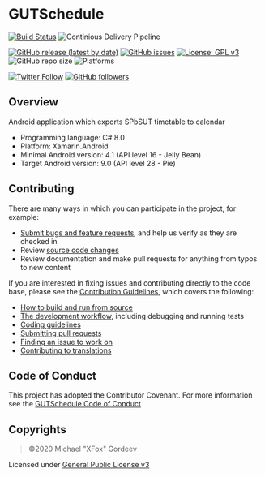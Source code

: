 # GUTSchedule
[![Build Status](https://dev.azure.com/xfox111/GitHub%20CI/_apis/build/status/XFox111.GUTSchedule?branchName=master)](https://dev.azure.com/xfox111/GitHub%20CI/_build/latest?definitionId=8&branchName=master)
![Continious Delivery Pipeline](https://vsrm.dev.azure.com/xfox111/_apis/public/Release/badge/e42c572c-a3cd-4aac-bbb1-f720d9ccb5ea/1/5)

[![GitHub release (latest by date)](https://img.shields.io/github/v/release/xfox111/GUTSchedule)](https://github.com/xfox111/gutschedule/releases/latest)
[![GitHub issues](https://img.shields.io/github/issues/xfox111/GUTSchedule)](https://github.com/xfox111/GUTSchedule/issues)
[![License: GPL v3](https://img.shields.io/badge/License-GPLv3-blue.svg)](https://www.gnu.org/licenses/gpl-3.0)
![GitHub repo size](https://img.shields.io/github/repo-size/xfox111/GUTSchedule?label=Repository%20size)
![Platforms](https://img.shields.io/badge/platforms-android-lightgrey)

[![Twitter Follow](https://img.shields.io/twitter/follow/xfox111?style=social)](https://twitter.com/xfox111)
[![GitHub followers](https://img.shields.io/github/followers/xfox111?label=Follow%20@xfox111&style=social)](https://github.com/xfox111)

## Overview
Android application which exports SPbSUT timetable to calendar
- Programming language: C# 8.0
- Platform: Xamarin.Android
- Minimal Android version: 4.1 (API level 16 - Jelly Bean)
- Target Android version: 9.0 (API level 28 - Pie)

## Contributing
There are many ways in which you can participate in the project, for example:
- [Submit bugs and feature requests](https://github.com/xfox111/gutschedule/issues), and help us verify as they are checked in
- Review [source code changes](https://github.com/xfox111/gutschedule/pulls)
- Review documentation and make pull requests for anything from typos to new content

If you are interested in fixing issues and contributing directly to the code base, please see the [Contribution Guidelines](https://github.com/XFox111/GUTSchedule/blob/master/CONTRIBUTING.md), which covers the following:
- [How to build and run from source](https://github.com/XFox111/GUTSchedule/blob/master/CONTRIBUTING.md#build-and-run-project)
- [The development workflow](https://github.com/XFox111/GUTSchedule/blob/master/CONTRIBUTING.md#development-workflow), including debugging and running tests
- [Coding guidelines](https://github.com/XFox111/GUTSchedule/blob/master/CONTRIBUTING.md#coding-guidelines)
- [Submitting pull requests](https://github.com/XFox111/GUTSchedule/blob/master/CONTRIBUTING.md#submitting-pull-requests)
- [Finding an issue to work on](https://github.com/XFox111/GUTSchedule/blob/master/CONTRIBUTING.md#finding-an-issue-to-work-on)
- [Contributing to translations](https://github.com/XFox111/GUTSchedule/blob/master/CONTRIBUTING.md#contributing-to-translations)

## Code of Conduct
This project has adopted the Contributor Covenant. For more information see the [GUTSchedule Code of Conduct](https://github.com/XFox111/GUTSchedule/blob/master/CODE_OF_CONDUCT.md)

## Copyrights
> ©2020 Michael "XFox" Gordeev

Licensed under [General Public License v3](https://www.gnu.org/licenses/gpl-3.0)